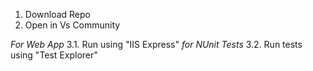 1. Download Repo
2. Open in Vs Community

*For Web App*
3.1. Run using "IIS Express"
*for NUnit Tests*
3.2. Run tests using "Test Explorer"
